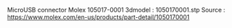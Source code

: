 MicroUSB connector Molex 105017-0001
3dmodel : 1050170001.stp
Source : https://www.molex.com/en-us/products/part-detail/1050170001
